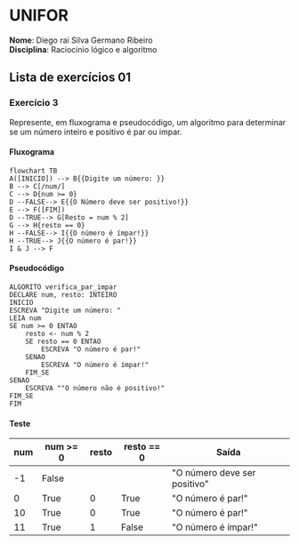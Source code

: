 # UNIFOR
**Nome**: Diego rai Silva Germano Ribeiro <br>
**Disciplina**: Raciocinio lógico e algoritmo

## Lista de exercícios 01

### Exercício 3
Represente, em fluxograma e pseudocódigo, um algoritmo para determinar se um número inteiro e positivo é par ou impar.

#### Fluxograma

```mermaid
flowchart TB
A([INICIO]) --> B{{Digite um número: }}
B --> C[/num/] 
C --> D{num >= 0}
D --FALSE--> E{{O Número deve ser positivo!}}
E --> F([FIM])
D --TRUE--> G[Resto = num % 2]
G --> H{resto == 0}
H --FALSE--> I{{O número é ímpar!}}
H --TRUE--> J{{O número é par!}}
I & J --> F
```
#### Pseudocódigo
```
ALGORITO verifica_par_impar
DECLARE num, resto: INTEIRO
INICIO
ESCREVA "Digite um número: "
LEIA num
SE num >= 0 ENTAO
	resto <- num % 2
	SE resto == 0 ENTAO
		ESCREVA "O número é par!"
	SENAO
		ESCREVA "O número é ímpar!"
	FIM_SE
SENAO
	ESCREVA ""O número não é positivo!"
FIM_SE
FIM
```

#### Teste
| num | num >= 0 | resto | resto == 0 | Saída |
| -- | -- | -- | -- | -- |
| -1 | False | | | "O número deve ser positivo" |
| 0 | True | 0 |True | "O número é par!" |
| 10 | True | 0 | True | "O número é par!" |
| 11 | True | 1 | False | "O número é ímpar!" |
